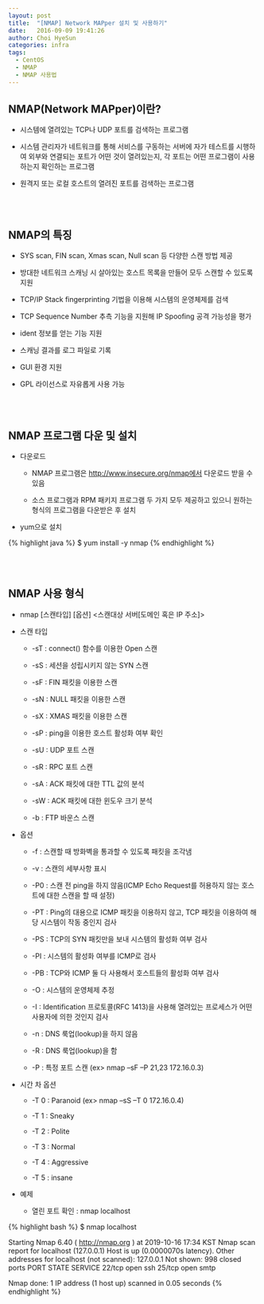 ```yaml
---
layout: post
title:  "[NMAP] Network MAPper 설치 및 사용하기"
date:   2016-09-09 19:41:26
author: Choi HyeSun
categories: infra
tags:
  - CentOS
  - NMAP
  - NMAP 사용법
---
```


## NMAP(Network MAPper)이란?

- 시스템에 열려있는 TCP나 UDP 포트를 검색하는 프로그램

- 시스템 관리자가 네트워크를 통해 서비스를 구동하는 서버에 자가 테스트를 시행하여 외부와 연결되는 포트가 어떤 것이 열려있는지, 각 포트는 어떤 프로그램이 사용하는지 확인하는 프로그램

- 원격지 또는 로컬 호스트의 열려진 포트를 검색하는 프로그램

<br>
<br>

## NMAP의 특징

- SYS scan, FIN scan, Xmas scan, Null scan 등 다양한 스캔 방법 제공

- 방대한 네트워크 스캐닝 시 살아있는 호스트 목록을 만들어 모두 스캔할 수 있도록 지원

- TCP/IP Stack fingerprinting 기법을 이용해 시스템의 운영체제를 검색

- TCP Sequence Number 추측 기능을 지원해 IP Spoofing 공격 가능성을 평가

- ident 정보를 얻는 기능 지원

- 스캐닝 결과를 로그 파일로 기록

- GUI 환경 지원

- GPL 라이선스로 자유롭게 사용 가능
  
<br>
<br>

## NMAP 프로그램 다운 및 설치

- 다운로드

  - NMAP 프로그램은 http://www.insecure.org/nmap에서 다운로드 받을 수 있음
  
  - 소스 프로그램과 RPM 패키지 프로그램 두 가지 모두 제공하고 있으니 원하는 형식의 프로그램을 다운받은 후 설치
  
- yum으로 설치

{% highlight java %}
$ yum install -y nmap
{% endhighlight %}

<br>
<br>

## NMAP 사용 형식

- nmap \[스캔타입] \[옵션] \<스캔대상 서버\[도메인 혹은 IP 주소]>

- 스캔 타입

  - \-sT : connect() 함수를 이용한 Open 스캔

  - \-sS : 세션을 성립시키지 않는 SYN 스캔

  - \-sF : FIN 패킷을 이용한 스캔

  - \-sN : NULL 패킷을 이용한 스캔

  - \-sX : XMAS 패킷을 이용한 스캔

  - \-sP : ping을 이용한 호스트 활성화 여부 확인

  - \-sU : UDP 포트 스캔

  - \-sR : RPC 포트 스캔

  - \-sA : ACK 패킷에 대한 TTL 값의 분석

  - \-sW : ACK 패킷에 대한 윈도우 크기 분석

  - \-b : FTP 바운스 스캔

- 옵션

  - \-f : 스캔할 때 방화벽을 통과할 수 있도록 패킷을 조각냄

  - \-v : 스캔의 세부사항 표시

  - \-P0 : 스캔 전 ping을 하지 않음(ICMP Echo Request를 허용하지 않는 호스트에 대한 스캔을 할 때 설정)

  - \-PT : Ping의 대용으로 ICMP 패킷을 이용하지 않고, TCP 패킷을 이용하여 해당 시스템이 작동 중인지 검사

  - \-PS : TCP의 SYN 패킷만을 보내 시스템의 활성화 여부 검사

  - \-PI : 시스템의 활성화 여부를 ICMP로 검사

  - \-PB : TCP와 ICMP 둘 다 사용해서 호스트들의 활성화 여부 검사

  - \-O : 시스템의 운영체제 추정

  - \-I : Identification 프로토콜(RFC 1413)을 사용해 열려있는 프로세스가 어떤 사용자에 의한 것인지 검사

  - \-n : DNS 룩업(lookup)을 하지 않음

  - \-R : DNS 룩업(lookup)을 함

  - \-P : 특정 포트 스캔 (ex> nmap –sF –P 21,23 172.16.0.3)

- 시간 차 옵션

  - \-T 0 : Paranoid (ex> nmap –sS –T 0 172.16.0.4)

  - \-T 1 : Sneaky

  - \-T 2 : Polite

  - \-T 3 : Normal

  - \-T 4 : Aggressive

  - \-T 5 : insane

- 예제

  - 열린 포트 확인 : nmap localhost
  
{% highlight bash %}
$ nmap localhost

Starting Nmap 6.40 ( http://nmap.org ) at 2019-10-16 17:34 KST
Nmap scan report for localhost (127.0.0.1)
Host is up (0.0000070s latency).
Other addresses for localhost (not scanned): 127.0.0.1
Not shown: 998 closed ports
PORT   STATE SERVICE
22/tcp open  ssh
25/tcp open  smtp

Nmap done: 1 IP address (1 host up) scanned in 0.05 seconds
{% endhighlight %}
